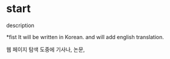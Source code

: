# start
description

*fist It will be written in Korean. and will add english translation.

웹 페이지 탐색 도중에 기사나, 논문,
